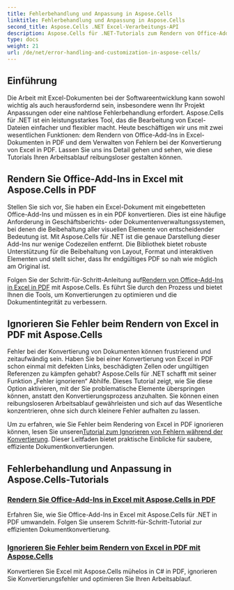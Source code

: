 ```yaml
---
title: Fehlerbehandlung und Anpassung in Aspose.Cells
linktitle: Fehlerbehandlung und Anpassung in Aspose.Cells
second_title: Aspose.Cells .NET Excel-Verarbeitungs-API
description: Aspose.Cells für .NET-Tutorials zum Rendern von Office-Add-Ins in Excel in PDF und zum Ignorieren von Fehlern während der Excel-zu-PDF-Konvertierung. Vereinfachen Sie Ihre Dokumentaufgaben.
type: docs
weight: 21
url: /de/net/error-handling-and-customization-in-aspose-cells/
---
```

## Einführung

Die Arbeit mit Excel-Dokumenten bei der Softwareentwicklung kann sowohl wichtig als auch herausfordernd sein, insbesondere wenn Ihr Projekt Anpassungen oder eine nahtlose Fehlerbehandlung erfordert. Aspose.Cells für .NET ist ein leistungsstarkes Tool, das die Bearbeitung von Excel-Dateien einfacher und flexibler macht. Heute beschäftigen wir uns mit zwei wesentlichen Funktionen: dem Rendern von Office-Add-Ins in Excel-Dokumenten in PDF und dem Verwalten von Fehlern bei der Konvertierung von Excel in PDF. Lassen Sie uns ins Detail gehen und sehen, wie diese Tutorials Ihren Arbeitsablauf reibungsloser gestalten können.

## Rendern Sie Office-Add-Ins in Excel mit Aspose.Cells in PDF

Stellen Sie sich vor, Sie haben ein Excel-Dokument mit eingebetteten Office-Add-Ins und müssen es in ein PDF konvertieren. Dies ist eine häufige Anforderung in Geschäftsberichts- oder Dokumentenverwaltungssystemen, bei denen die Beibehaltung aller visuellen Elemente von entscheidender Bedeutung ist. Mit Aspose.Cells für .NET ist die genaue Darstellung dieser Add-Ins nur wenige Codezeilen entfernt. Die Bibliothek bietet robuste Unterstützung für die Beibehaltung von Layout, Format und interaktiven Elementen und stellt sicher, dass Ihr endgültiges PDF so nah wie möglich am Original ist.

 Folgen Sie der Schritt-für-Schritt-Anleitung auf[Rendern von Office-Add-Ins in Excel in PDF](./render-office-add-ins/) mit Aspose.Cells. Es führt Sie durch den Prozess und bietet Ihnen die Tools, um Konvertierungen zu optimieren und die Dokumentintegrität zu verbessern. 

## Ignorieren Sie Fehler beim Rendern von Excel in PDF mit Aspose.Cells

Fehler bei der Konvertierung von Dokumenten können frustrierend und zeitaufwändig sein. Haben Sie bei einer Konvertierung von Excel in PDF schon einmal mit defekten Links, beschädigten Zellen oder ungültigen Referenzen zu kämpfen gehabt? Aspose.Cells für .NET schafft mit seiner Funktion „Fehler ignorieren“ Abhilfe. Dieses Tutorial zeigt, wie Sie diese Option aktivieren, mit der Sie problematische Elemente überspringen können, anstatt den Konvertierungsprozess anzuhalten. Sie können einen reibungsloseren Arbeitsablauf gewährleisten und sich auf das Wesentliche konzentrieren, ohne sich durch kleinere Fehler aufhalten zu lassen.

 Um zu erfahren, wie Sie Fehler beim Rendering von Excel in PDF ignorieren können, lesen Sie unseren[Tutorial zum Ignorieren von Fehlern während der Konvertierung](./ignore-errors-while-rendering/). Dieser Leitfaden bietet praktische Einblicke für saubere, effiziente Dokumentkonvertierungen.

## Fehlerbehandlung und Anpassung in Aspose.Cells-Tutorials
### [Rendern Sie Office-Add-Ins in Excel mit Aspose.Cells in PDF](./render-office-add-ins/)
Erfahren Sie, wie Sie Office-Add-Ins in Excel mit Aspose.Cells für .NET in PDF umwandeln. Folgen Sie unserem Schritt-für-Schritt-Tutorial zur effizienten Dokumentkonvertierung.
### [Ignorieren Sie Fehler beim Rendern von Excel in PDF mit Aspose.Cells](./ignore-errors-while-rendering/)
Konvertieren Sie Excel mit Aspose.Cells mühelos in C# in PDF, ignorieren Sie Konvertierungsfehler und optimieren Sie Ihren Arbeitsablauf.